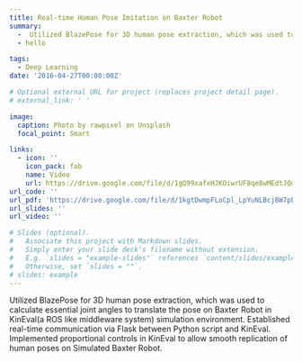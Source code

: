 ```yaml
---
title: Real-time Human Pose Imitation on Baxter Robot
summary:
  -  Utilized BlazePose for 3D human pose extraction, which was used to calculate essential joint angles to translate the pose on Baxter Robot in KinEval(a ROS like middleware system) simulation environment.
  - hello

tags:
  - Deep Learning
date: '2016-04-27T00:00:00Z'

# Optional external URL for project (replaces project detail page).
# external_link: ' '

image:
  caption: Photo by rawpixel on Unsplash
  focal_point: Smart

links:
  - icon: ''
    icon_pack: fab
    name: Video
    url: https://drive.google.com/file/d/1gQ99xafxHJKOiwrUF8qe8wMEdtJQdpdI/view?usp=share_link
url_code: ''
url_pdf: 'https://drive.google.com/file/d/1kgtDwmpFLoCpl_LpYuNLBcjBW7pEC-3T/view?usp=share_link'
url_slides: ''
url_video: ''

# Slides (optional).
#   Associate this project with Markdown slides.
#   Simply enter your slide deck's filename without extension.
#   E.g. `slides = "example-slides"` references `content/slides/example-slides.md`.
#   Otherwise, set `slides = ""`.
# slides: example
---
```


Utilized BlazePose for 3D human pose extraction, which was used to calculate essential joint angles to translate the pose on Baxter Robot in KinEval(a ROS like middleware system) simulation environment. Established real-time communication via Flask between Python script and KinEval. Implemented proportional controls in KinEval to allow smooth replication of human poses on Simulated Baxter Robot.